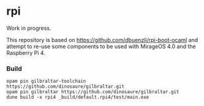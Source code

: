 rpi
===

Work in progress.

This repository is based on https://github.com/dbuenzli/rpi-boot-ocaml
and attempt to re-use some components to be used with MirageOS 4.0 and the Raspberry Pi 4.


### Build


```
opam pin gilbraltar-toolchain https://github.com/dinosaure/gilbraltar.git
opam pin gilbraltar https://github.com/dinosaure/gilbraltar.git
dune build -x rpi4 _build/default.rpi4/test/main.exe
```
